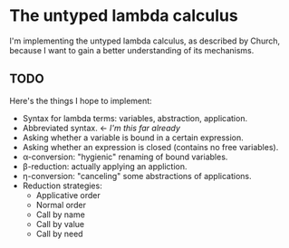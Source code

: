 # The untyped lambda calculus

I'm implementing the untyped lambda calculus, as described by Church, because I
want to gain a better understanding of its mechanisms.

## TODO

Here's the things I hope to implement:

* Syntax for lambda terms: variables, abstraction, application.
* Abbreviated syntax. ← *I'm this far already*
* Asking whether a variable is bound in a certain expression.
* Asking whether an expression is closed (contains no free variables).
* α-conversion: "hygienic" renaming of bound variables.
* β-reduction: actually applying an appliction.
* η-conversion: "canceling" some abstractions of applications.
* Reduction strategies:
    * Applicative order
    * Normal order
    * Call by name
    * Call by value
    * Call by need
